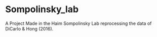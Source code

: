 # Sompolinsky_lab
A Project Made in the Haim Sompolinsky Lab reprocessing the data of DiCarlo &amp; Hong (2016). 
